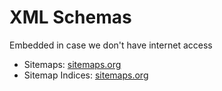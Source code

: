 # XML Schemas

Embedded in case we don't have internet access

- Sitemaps: [sitemaps.org](http://www.sitemaps.org/schemas/sitemap/0.9/sitemap.xsd)
- Sitemap Indices: [sitemaps.org](http://www.sitemaps.org/schemas/sitemap/0.9/siteindex.xsd)
